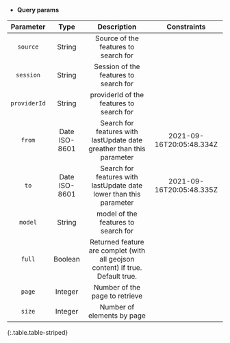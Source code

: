 * **Query params**

|Parameter|Type|Description|Constraints|
|:-------:|:--:|:---------:|:---------:|
| `source` |String|Source of the features to search for||
| `session` |String|Session of the features to search for||
| `providerId` |String|providerId of the features to search for||
| `from` |Date ISO-8601|Search for features with lastUpdate date greather than this parameter|2021-09-16T20:05:48.334Z|
| `to` |Date ISO-8601|Search for features with lastUpdate date lower than this parameter|2021-09-16T20:05:48.335Z|
| `model` |String|model of the features to search for||
| `full` |Boolean|Returned feature are complet (with all geojson content) if true. Default true.||
| `page` |Integer|Number of the page to retrieve||
| `size` |Integer|Number of elements by page||
{:.table.table-striped}
